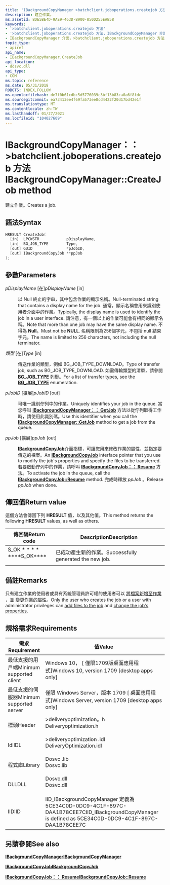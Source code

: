```yaml
---
title: 'IBackgroundCopyManager >batchclient.joboperations.createjob 方法 (>deliveryoptimization .h) '
description: 建立作業。
ms.assetid: BDE5BE4D-9AE9-463D-B900-850D255EAB58
keywords:
- '>batchclient.joboperations.createjob 方法'
- '>batchclient.joboperations.createjob 方法，IBackgroundCopyManager 介面'
- IBackgroundCopyManager 介面，>batchclient.joboperations.createjob 方法
topic_type:
- apiref
api_name:
- IBackgroundCopyManager.CreateJob
api_location:
- dosvc.dll
api_type:
- COM
ms.topic: reference
ms.date: 05/31/2018
ROBOTS: INDEX,FOLLOW
ms.openlocfilehash: de7f0b61cdbc5d5776039c3bf13b83ca0a6f8fdc
ms.sourcegitcommit: ea73413ee4f69fa573ee0cd4422f20d17bd42e1f
ms.translationtype: MT
ms.contentlocale: zh-TW
ms.lasthandoff: 01/27/2021
ms.locfileid: "104027609"
---
```

# <a name="ibackgroundcopymanagercreatejob-method"></a><span data-ttu-id="31a0d-106">IBackgroundCopyManager：： >batchclient.joboperations.createjob 方法</span><span class="sxs-lookup"><span data-stu-id="31a0d-106">IBackgroundCopyManager::CreateJob method</span></span>

<span data-ttu-id="31a0d-107">建立作業。</span><span class="sxs-lookup"><span data-stu-id="31a0d-107">Creates a job.</span></span>

## <a name="syntax"></a><span data-ttu-id="31a0d-108">語法</span><span class="sxs-lookup"><span data-stu-id="31a0d-108">Syntax</span></span>


```C++
HRESULT CreateJob(
  [in]  LPCWSTR            pDisplayName,
  [in]  BG_JOB_TYPE        Type,
  [out] GUID               *pJobID,
  [out] IBackgroundCopyJob **ppJob
);
```



## <a name="parameters"></a><span data-ttu-id="31a0d-109">參數</span><span class="sxs-lookup"><span data-stu-id="31a0d-109">Parameters</span></span>

<dl> <dt>

<span data-ttu-id="31a0d-110">*pDisplayName* \[在\]</span><span class="sxs-lookup"><span data-stu-id="31a0d-110">*pDisplayName* \[in\]</span></span>
</dt> <dd>

<span data-ttu-id="31a0d-111">以 Null 終止的字串，其中包含作業的顯示名稱。</span><span class="sxs-lookup"><span data-stu-id="31a0d-111">Null-terminated string that contains a display name for the job.</span></span> <span data-ttu-id="31a0d-112">通常，顯示名稱會用來識別使用者介面中的作業。</span><span class="sxs-lookup"><span data-stu-id="31a0d-112">Typically, the display name is used to identify the job in a user interface.</span></span> <span data-ttu-id="31a0d-113">請注意，有一個以上的作業可能會有相同的顯示名稱。</span><span class="sxs-lookup"><span data-stu-id="31a0d-113">Note that more than one job may have the same display name.</span></span> <span data-ttu-id="31a0d-114">不得為 **Null**。</span><span class="sxs-lookup"><span data-stu-id="31a0d-114">Must not be **NULL**.</span></span> <span data-ttu-id="31a0d-115">名稱限制為256個字元，不包括 null 結束字元。</span><span class="sxs-lookup"><span data-stu-id="31a0d-115">The name is limited to 256 characters, not including the null terminator.</span></span>

</dd> <dt>

<span data-ttu-id="31a0d-116">*類型* \[在\]</span><span class="sxs-lookup"><span data-stu-id="31a0d-116">*Type* \[in\]</span></span>
</dt> <dd>

<span data-ttu-id="31a0d-117">傳送作業的類型，例如 BG_JOB_TYPE_DOWNLOAD。</span><span class="sxs-lookup"><span data-stu-id="31a0d-117">Type of transfer job, such as BG_JOB_TYPE_DOWNLOAD.</span></span> <span data-ttu-id="31a0d-118">如需傳輸類型的清單，請參閱 [**BG_JOB_TYPE**](bg-job-type.md) 列舉。</span><span class="sxs-lookup"><span data-stu-id="31a0d-118">For a list of transfer types, see the [**BG_JOB_TYPE**](bg-job-type.md) enumeration.</span></span>

</dd> <dt>

<span data-ttu-id="31a0d-119">*pJobID* \[擴展\]</span><span class="sxs-lookup"><span data-stu-id="31a0d-119">*pJobID* \[out\]</span></span>
</dt> <dd>

<span data-ttu-id="31a0d-120">可唯一識別佇列中的作業。</span><span class="sxs-lookup"><span data-stu-id="31a0d-120">Uniquely identifies your job in the queue.</span></span> <span data-ttu-id="31a0d-121">當您呼叫 [**IBackgroundCopyManager：： GetJob**](ibackgroundcopymanager-getjob.md) 方法以從佇列取得工作時，請使用此識別碼。</span><span class="sxs-lookup"><span data-stu-id="31a0d-121">Use this identifier when you call the [**IBackgroundCopyManager::GetJob**](ibackgroundcopymanager-getjob.md) method to get a job from the queue.</span></span>

</dd> <dt>

<span data-ttu-id="31a0d-122">*ppJob* \[擴展\]</span><span class="sxs-lookup"><span data-stu-id="31a0d-122">*ppJob* \[out\]</span></span>
</dt> <dd>

<span data-ttu-id="31a0d-123">[**IBackgroundCopyJob**](ibackgroundcopyjob-.md)介面指標，可讓您用來修改作業的屬性，並指定要傳送的檔案。</span><span class="sxs-lookup"><span data-stu-id="31a0d-123">An [**IBackgroundCopyJob**](ibackgroundcopyjob-.md) interface pointer that you use to modify the job's properties and specify the files to be transferred.</span></span> <span data-ttu-id="31a0d-124">若要啟動佇列中的作業，請呼叫 [**IBackgroundCopyJob：： Resume**](ibackgroundcopyjob-resume.md) 方法。</span><span class="sxs-lookup"><span data-stu-id="31a0d-124">To activate the job in the queue, call the [**IBackgroundCopyJob::Resume**](ibackgroundcopyjob-resume.md) method.</span></span> <span data-ttu-id="31a0d-125">完成時釋放 *ppJob* 。</span><span class="sxs-lookup"><span data-stu-id="31a0d-125">Release *ppJob* when done.</span></span>

</dd> </dl>

## <a name="return-value"></a><span data-ttu-id="31a0d-126">傳回值</span><span class="sxs-lookup"><span data-stu-id="31a0d-126">Return value</span></span>

<span data-ttu-id="31a0d-127">這個方法會傳回下列 **HRESULT** 值，以及其他值。</span><span class="sxs-lookup"><span data-stu-id="31a0d-127">This method returns the following **HRESULT** values, as well as others.</span></span>



| <span data-ttu-id="31a0d-128">傳回碼</span><span class="sxs-lookup"><span data-stu-id="31a0d-128">Return code</span></span>                                                                              | <span data-ttu-id="31a0d-129">Description</span><span class="sxs-lookup"><span data-stu-id="31a0d-129">Description</span></span>                                    |
|------------------------------------------------------------------------------------------|------------------------------------------------|
| <dl> <span data-ttu-id="31a0d-130"><dt>S_OK \* \* \* \*</dt></span><span class="sxs-lookup"><span data-stu-id="31a0d-130"><dt>\*\*\*\*S_OK\*\*\*\*</dt></span></span> </dl> | <span data-ttu-id="31a0d-131">已成功產生新的作業。</span><span class="sxs-lookup"><span data-stu-id="31a0d-131">Successfully generated the new job.</span></span><br/> |



 

## <a name="remarks"></a><span data-ttu-id="31a0d-132">備註</span><span class="sxs-lookup"><span data-stu-id="31a0d-132">Remarks</span></span>

<span data-ttu-id="31a0d-133">只有建立作業的使用者或具有系統管理員許可權的使用者可以 [將檔案新增至作業](https://www.bing.com/search?q=add+files+to+the+job) ，並 [變更作業的屬性](https://www.bing.com/search?q=change+the+job's+properties)。</span><span class="sxs-lookup"><span data-stu-id="31a0d-133">Only the user who creates the job or a user with administrator privileges can [add files to the job](https://www.bing.com/search?q=add+files+to+the+job) and [change the job's properties](https://www.bing.com/search?q=change+the+job's+properties).</span></span>

## <a name="requirements"></a><span data-ttu-id="31a0d-134">規格需求</span><span class="sxs-lookup"><span data-stu-id="31a0d-134">Requirements</span></span>



| <span data-ttu-id="31a0d-135">需求</span><span class="sxs-lookup"><span data-stu-id="31a0d-135">Requirement</span></span> | <span data-ttu-id="31a0d-136">值</span><span class="sxs-lookup"><span data-stu-id="31a0d-136">Value</span></span> |
|-------------------------------------|-----------------------------------------------------------------------------------------------------|
| <span data-ttu-id="31a0d-137">最低支援的用戶端</span><span class="sxs-lookup"><span data-stu-id="31a0d-137">Minimum supported client</span></span><br/> | <span data-ttu-id="31a0d-138">Windows 10， \[ 僅限1709版桌面應用程式\]</span><span class="sxs-lookup"><span data-stu-id="31a0d-138">Windows 10, version 1709 \[desktop apps only\]</span></span><br/>                                           |
| <span data-ttu-id="31a0d-139">最低支援的伺服器</span><span class="sxs-lookup"><span data-stu-id="31a0d-139">Minimum supported server</span></span><br/> | <span data-ttu-id="31a0d-140">僅限 Windows Server，版本 1709 \[ 桌面應用程式\]</span><span class="sxs-lookup"><span data-stu-id="31a0d-140">Windows Server, version 1709 \[desktop apps only\]</span></span><br/>                                       |
| <span data-ttu-id="31a0d-141">標頭</span><span class="sxs-lookup"><span data-stu-id="31a0d-141">Header</span></span><br/>                   | <dl> <span data-ttu-id="31a0d-142"><dt>>deliveryoptimization。h</dt></span><span class="sxs-lookup"><span data-stu-id="31a0d-142"><dt>Deliveryoptimization.h</dt></span></span> </dl>   |
| <span data-ttu-id="31a0d-143">Idl</span><span class="sxs-lookup"><span data-stu-id="31a0d-143">IDL</span></span><br/>                      | <dl> <span data-ttu-id="31a0d-144"><dt>>deliveryoptimization .idl</dt></span><span class="sxs-lookup"><span data-stu-id="31a0d-144"><dt>DeliveryOptimization.idl</dt></span></span> </dl> |
| <span data-ttu-id="31a0d-145">程式庫</span><span class="sxs-lookup"><span data-stu-id="31a0d-145">Library</span></span><br/>                  | <dl> <span data-ttu-id="31a0d-146"><dt>Dosvc .lib</dt></span><span class="sxs-lookup"><span data-stu-id="31a0d-146"><dt>Dosvc.lib</dt></span></span> </dl>                |
| <span data-ttu-id="31a0d-147">DLL</span><span class="sxs-lookup"><span data-stu-id="31a0d-147">DLL</span></span><br/>                      | <dl> <span data-ttu-id="31a0d-148"><dt>Dosvc.dll</dt></span><span class="sxs-lookup"><span data-stu-id="31a0d-148"><dt>Dosvc.dll</dt></span></span> </dl>                |
| <span data-ttu-id="31a0d-149">IID</span><span class="sxs-lookup"><span data-stu-id="31a0d-149">IID</span></span><br/>                      | <span data-ttu-id="31a0d-150">IID_IBackgroundCopyManager 定義為5CE34C0D-0DC9-4C1F-897C-DAA1B78CEE7C</span><span class="sxs-lookup"><span data-stu-id="31a0d-150">IID_IBackgroundCopyManager is defined as 5CE34C0D-0DC9-4C1F-897C-DAA1B78CEE7C</span></span><br/>           |



## <a name="see-also"></a><span data-ttu-id="31a0d-151">另請參閱</span><span class="sxs-lookup"><span data-stu-id="31a0d-151">See also</span></span>

<dl> <dt>

[<span data-ttu-id="31a0d-152">**IBackgroundCopyManager**</span><span class="sxs-lookup"><span data-stu-id="31a0d-152">**IBackgroundCopyManager**</span></span>](ibackgroundcopymanager.md)
</dt> <dt>

[<span data-ttu-id="31a0d-153">**IBackgroundCopyJob**</span><span class="sxs-lookup"><span data-stu-id="31a0d-153">**IBackgroundCopyJob**</span></span>](ibackgroundcopyjob-.md)
</dt> <dt>

[<span data-ttu-id="31a0d-154">**IBackgroundCopyJob：： Resume**</span><span class="sxs-lookup"><span data-stu-id="31a0d-154">**IBackgroundCopyJob::Resume**</span></span>](ibackgroundcopyjob-resume.md)
</dt> </dl>

